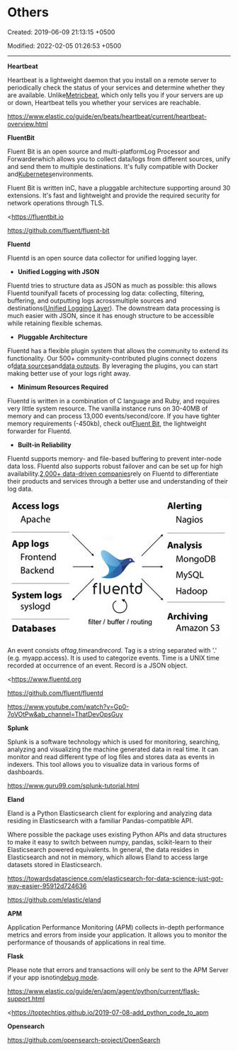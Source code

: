# Others

Created: 2019-06-09 21:13:15 +0500

Modified: 2022-02-05 01:26:53 +0500

---

**Heartbeat**

Heartbeat is a lightweight daemon that you install on a remote server to periodically check the status of your services and determine whether they are available. Unlike[Metricbeat](https://www.elastic.co/guide/en/beats/metricbeat/7.1/index.html), which only tells you if your servers are up or down, Heartbeat tells you whether your services are reachable.



<https://www.elastic.co/guide/en/beats/heartbeat/current/heartbeat-overview.html>



**FluentBit**

Fluent Bit is an open source and multi-platformLog Processor and Forwarderwhich allows you to collect data/logs from different sources, unify and send them to multiple destinations. It's fully compatible with Docker and[Kubernetes](https://fluentbit.io/kubernetes/)environments.



Fluent Bit is written inC, have a pluggable architecture supporting around 30 extensions. It's fast and lightweight and provide the required security for network operations through TLS.



<https://fluentbit.io

<https://github.com/fluent/fluent-bit>



**Fluentd**

Fluentd is an open source data collector for unified logging layer.
-   **Unified Logging with JSON**

Fluentd tries to structure data as JSON as much as possible: this allows Fluentd tounifyall facets of processing log data: collecting, filtering, buffering, and outputting logs acrossmultiple sources and destinations([Unified Logging Layer](http://www.fluentd.org/blog/unified-logging-layer)). The downstream data processing is much easier with JSON, since it has enough structure to be accessible while retaining flexible schemas.
-   **Pluggable Architecture**

Fluentd has a flexible plugin system that allows the community to extend its functionality. Our 500+ community-contributed plugins connect dozens of[data sources](https://www.fluentd.org/datasources)and[data outputs](https://www.fluentd.org/dataoutputs). By leveraging the plugins, you can start making better use of your logs right away.
-   **Minimum Resources Required**

Fluentd is written in a combination of C language and Ruby, and requires very little system resource. The vanilla instance runs on 30-40MB of memory and can process 13,000 events/second/core. If you have tighter memory requirements (-450kb), check out[Fluent Bit](http://fluentbit.io/), the lightweight forwarder for Fluentd.
-   **Built-in Reliability**

Fluentd supports memory- and file-based buffering to prevent inter-node data loss. Fluentd also supports robust failover and can be set up for high availability.[2,000+ data-driven companies](https://www.fluentd.org/testimonials)rely on Fluentd to differentiate their products and services through a better use and understanding of their log data.



![Access logs Apache App logs Frontend Backend System logs syslogd Databases fluentd Alerting Nagios Analysis MongoDB MySQL Hadoop Archiving filter / buffer / routing Amazon S3 ](../../media/Technologies-Elasticsearch-Others-image1.png)

An event consists of*tag*,*time*and*record*. Tag is a string separated with '.' (e.g. myapp.access). It is used to categorize events. Time is a UNIX time recorded at occurrence of an event. Record is a JSON object.



<https://www.fluentd.org

<https://github.com/fluent/fluentd>

<https://www.youtube.com/watch?v=Gp0-7oVOtPw&ab_channel=ThatDevOpsGuy>



**Splunk**

Splunk is a software technology which is used for monitoring, searching, analyzing and visualizing the machine generated data in real time. It can monitor and read different type of log files and stores data as events in indexers. This tool allows you to visualize data in various forms of dashboards.



<https://www.guru99.com/splunk-tutorial.html>



**Eland**

Eland is a Python Elasticsearch client for exploring and analyzing data residing in Elasticsearch with a familiar Pandas-compatible API.



Where possible the package uses existing Python APIs and data structures to make it easy to switch between numpy, pandas, scikit-learn to their Elasticsearch powered equivalents. In general, the data resides in Elasticsearch and not in memory, which allows Eland to access large datasets stored in Elasticsearch.



<https://towardsdatascience.com/elasticsearch-for-data-science-just-got-way-easier-95912d724636>

<https://github.com/elastic/eland>



**APM**

Application Performance Monitoring (APM) collects in-depth performance metrics and errors from inside your application. It allows you to monitor the performance of thousands of applications in real time.



**Flask**

Please note that errors and transactions will only be sent to the APM Server if your app isnotin[debug mode](http://flask.pocoo.org/docs/0.12/quickstart/#debug-mode).



<https://www.elastic.co/guide/en/apm/agent/python/current/flask-support.html>

<https://toptechtips.github.io/2019-07-08-add_python_code_to_apm



**Opensearch**

<https://github.com/opensearch-project/OpenSearch>

